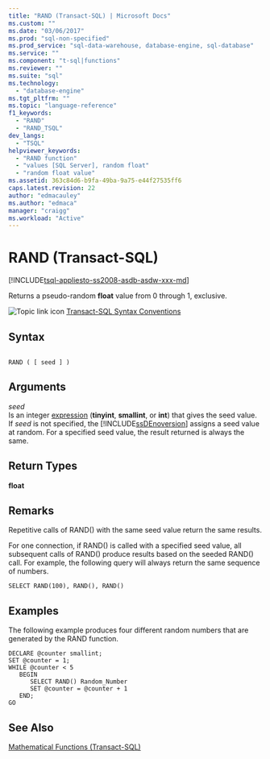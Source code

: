 ```yaml
---
title: "RAND (Transact-SQL) | Microsoft Docs"
ms.custom: ""
ms.date: "03/06/2017"
ms.prod: "sql-non-specified"
ms.prod_service: "sql-data-warehouse, database-engine, sql-database"
ms.service: ""
ms.component: "t-sql|functions"
ms.reviewer: ""
ms.suite: "sql"
ms.technology: 
  - "database-engine"
ms.tgt_pltfrm: ""
ms.topic: "language-reference"
f1_keywords: 
  - "RAND"
  - "RAND_TSQL"
dev_langs: 
  - "TSQL"
helpviewer_keywords: 
  - "RAND function"
  - "values [SQL Server], random float"
  - "random float value"
ms.assetid: 363c84d6-b9fa-49ba-9a75-e44f27535ff6
caps.latest.revision: 22
author: "edmacauley"
ms.author: "edmaca"
manager: "craigg"
ms.workload: "Active"
---
```

# RAND (Transact-SQL)
[!INCLUDE[tsql-appliesto-ss2008-asdb-asdw-xxx-md](../../includes/tsql-appliesto-ss2008-asdb-asdw-xxx-md.md)]

  Returns a pseudo-random **float** value from 0 through 1, exclusive.  
  
 ![Topic link icon](../../database-engine/configure-windows/media/topic-link.gif "Topic link icon") [Transact-SQL Syntax Conventions](../../t-sql/language-elements/transact-sql-syntax-conventions-transact-sql.md)  
  
## Syntax  
  
```  
  
RAND ( [ seed ] )  
```  
  
## Arguments  
 *seed*  
 Is an integer [expression](../../t-sql/language-elements/expressions-transact-sql.md) (**tinyint**, **smallint**, or **int**) that gives the seed value. If *seed* is not specified, the [!INCLUDE[ssDEnoversion](../../includes/ssdenoversion-md.md)] assigns a seed value at random. For a specified seed value, the result returned is always the same.  
  
## Return Types  
 **float**  
  
## Remarks  
 Repetitive calls of RAND() with the same seed value return the same results.  
  
 For one connection, if RAND() is called with a specified seed value, all subsequent calls of RAND() produce results based on the seeded RAND() call. For example, the following query will always return the same sequence of numbers.  
  
```  
SELECT RAND(100), RAND(), RAND()   
```  
  
## Examples  
 The following example produces four different random numbers that are generated by the RAND function.  
  
```  
DECLARE @counter smallint;  
SET @counter = 1;  
WHILE @counter < 5  
   BEGIN  
      SELECT RAND() Random_Number  
      SET @counter = @counter + 1  
   END;  
GO  
```  
  
## See Also  
 [Mathematical Functions &#40;Transact-SQL&#41;](../../t-sql/functions/mathematical-functions-transact-sql.md)  
  
  
